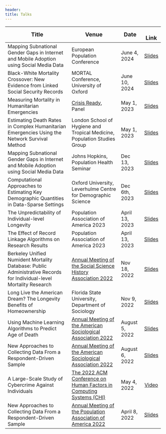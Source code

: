 ```yaml
---
header:
title: Talks
---
```



| <span style="font-size:large;">Title</span>                                                                         | <span style="font-size:large;">Venue</span>                                                                        | <span style="font-size:large;">Date</span> | <span style="font-size:large;"> &nbsp; Link </span>                          |
|---------------------------------------------------------------------------------------------------------------------|--------------------------------------------------------------------------------------------------------------------|---------------------------------|:-------------------------------------------------------------------------------:|
| Mapping Subnational Gender Gaps in Internet and Mobile Adoption<br> using Social Media Data | European Population Conference   | June 4, 2024   | [Slides](/media/talk_slides/dgg_epc_presentation.pdf)               |
| Black-White Mortality Crossover: New Evidence from Linked Social Security Records | MORTAL Conference, University of Oxford | June 10, 2024 | [Slides](/media/talk_slides/bw_mortality_crossover_conference.pdf)               |
| Measuring Mortality in Humanitarian Emergencies | [Crisis Ready](https://www.crisisready.io/), Panel   | May 1, 2023                    | [Slides](/media/talk_slides/drc_lshtm_2024.pdf)               |
| Estimating Death Rates in Complex Humanitarian Emergencies Using the Network Survival Method                        | London School of Hygiene and Tropical Medicine, Population Studies Group   | May 1, 2023                    | [Slides](/media/talk_slides/drc_lshtm_2024.pdf)               |
| Mapping Subnational Gender Gaps in Internet and Mobile Adoption<br> using Social Media Data                         | Johns Hopkins, Population Health Seminar                                                                           | Dec 13, 2023                    | [Slides](/media/talk_slides/breen_johns_hopkins_dec13_2023.pdf)               |
| Computational Approaches to Estimating Key Demographic Quantities<br> in Data-Sparse Settings                       | Oxford University, Leverhulme Centre for Demographic Science                                                       | Dec 6th, 2023                  | [Slides](/media/talk_slides/breen_lcds_seminar_dec6_2023.pdf)              |
| The Unpredictability of Individual-level Longevity                                                                  | Population Association of America 2023                                             | April 13, 2023                  | [Slides](/media/talk_slides/breen_paa_2023_unpredictability_mortality_slides.pdf)|
| The Effect of Record Linkage Algorithms on Research Results                                                         | Population Association of America 2023                                            | April 13, 2023                  | [Slides](/media/talk_slides/breen_open_science_paa_2023_record_linkage_slides.pdf)|
| Berkeley Unified Numident Mortality Database: Public Administrative Records for Individual-level Mortality Research | [Annual Meeting of the Social Science History Association 2022](https://ssha2022.ssha.org/)                        | Nov 18, 2022                    | [Slides](/media/talk_slides/breen_goldstein_bunmd_nov18_2022.pdf)                |
| Long Live the American Dream? The Longevity Benefits of Homeownership                                               | Florida State University, Department of Sociology                                                                  | Nov 9, 2022                     | [Slides](/media/talk_slides/breen_homeownership_longevity_nov9_2022.pdf)         |
| Using Machine Learning Algorithms to Predict Age of Death                                                           | [Annual Meeting of the American Sociological Association 2022](https://www.asanet.org/2022-annual-meeting)         | August 5, 2022                  | [Slides](/media/talk_slides/breen_seltzer_machine_learning_mortality_asa2022.pdf)|
| New Approaches to Collecting Data From a Respondent-Driven Sample                                                   | [Annual Meeting of the American Sociological Association 2022](https://www.asanet.org/2022-annual-meeting)         | August 6, 2022                  | [Slides](/media/talk_slides/breen_feehan_rds_multi_asa_2022.pdf)                 |
| A Large-Scale Study of Cybercrime Against Individuals                                                               | [The 2022 ACM Conference on Human Factors in Computing Systems (CHI)](https://chi2022.acm.org/)                    | May 4, 2022                     | [Video](https://www.youtube.com/watch?v=BjrQJc11Isg)                             |
| New Approaches to Collecting Data From a Respondent-Driven Sample                                                   | [Annual Meeting of the Population Association of America 2022](https://www.populationassociation.org/paa2022/home) | April 8, 2022                   | [Slides](/media/talk_slides/breen_feehan_rds-multi_paa_2022.pdf)                 |


